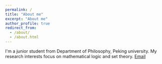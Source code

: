 ```yaml
---
permalink: /
title: "About me"
excerpt: "About me"
author_profile: true
redirect_from: 
  - /about/
  - /about.html
---
```

I'm a junior student from Department of Philosophy, Peking university. My research interests focus on mathematical logic and set theory. 
[Email](mailto:l762972374@stu.pku.edu.cn)
